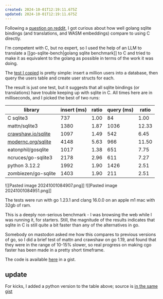 ```yaml
---
created: 2024-10-01T12:19:11.675Z
updated: 2024-10-01T12:19:11.675Z
---
```

Following a [question on reddit](https://www.reddit.com/r/golang/comments/1ft4udf/performance_write_intensive_sqlite_mattngosqlite3/), I got curious about how well golang sqlite bindings (and translations, and WASM embeddings) compare to using C directly.

I'm competent with C, but no expert, so I used the help of an LLM to translate a [[go-sqlite-bench|golang sqlite benchmark]] to C and tried to make it as equivalent to the golang as possible in terms of the work it was doing.

The [test I copied](https://github.com/cvilsmeier/go-sqlite-bench/blob/b0e7d08b69d685fc20fcbf4ac4de5f57b73c3720/app/app.go#L93) is pretty simple: insert a million users into a database, then query the users table and create user structs for each.

The result is just one test, but it suggests that all sqlite bindings (or translations) have trouble keeping up with sqlite in C. All times here are in milliseconds, and I picked the best of two runs:

| library                                         | insert (ms) | ratio | query (ms) | ratio |
| ----------------------------------------------- | ----------- | ----- | ---------- | ----- |
| C sqlite3                                       | 737         | 1.00  | 84         | 1.00  |
| mattn/sqlite3                                   | 1380        | 1.87  | 1036       | 12.33 |
| [crawshaw.io/sqlite](http://crawshaw.io/sqlite) | 1097        | 1.49  | 542        | 6.45  |
| [modernc.org/sqlite](http://modernc.org/sqlite) | 4148        | 5.63  | 966        | 11.50 |
| eatonphil/gosqlite                              | 1017        | 1.38  | 651        | 7.75  |
| ncruces/go-sqlite3                              | 2178        | 2.96  | 611        | 7.27  |
| python 3.12.2                                   | 1992        | 1.90  | 1426       | 2.51  |
| zombiezen/go-sqlite                             | 1403        | 1.90  | 211        | 2.51  |

![[Pasted image 20241001084907.png]]
![[Pasted image 20241001084951.png]]


The tests were run with go 1.23.1 and clang 16.0.0 on an apple m1 mac with 32gb of ram.

This is a deeply non-serious benchmark - I was browsing the web while I was running it, for starters. Still, the magnitude of the results indicates that sqlite in C is still quite a bit faster than any of the alternatives in go.

Somebody on mastodon asked me how this compares to previous versions of go, so I did a brief test of mattn and crawshaw on go 1.19, and found that they were in the range of 10-15% slower, so real progress on making cgo faster has been made in a pretty short timeframe.

The code is available [here](https://gist.github.com/llimllib/4cb06c5fe7439aa7f3cb67a818fa230d#file-sqlite-c) in a gist.

## update

For kicks, I added a python version to the table above; source is [in the same gist](https://gist.github.com/llimllib/4cb06c5fe7439aa7f3cb67a818fa230d#file-bench-py)